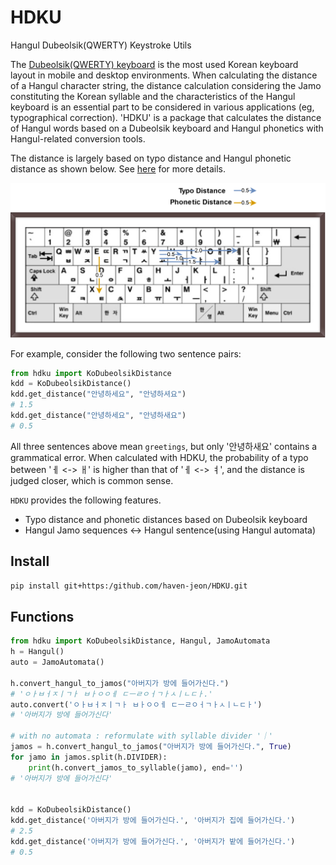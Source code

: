 # HDKU

Hangul Dubeolsik(QWERTY) Keystroke Utils

The [Dubeolsik(QWERTY) keyboard](https://en.wikipedia.org/wiki/Keyboard_layout#Dubeolsik) is the most used Korean keyboard layout in mobile and desktop environments. When calculating the distance of a Hangul character string, the distance calculation considering the Jamo constituting the Korean syllable and the characteristics of the Hangul keyboard is an essential part to be considered in various applications (eg, typographical correction). 'HDKU' is a package that calculates the distance of Hangul words based on a Dubeolsik keyboard and Hangul phonetics with Hangul-related conversion tools.

The distance is largely based on typo distance and Hangul phonetic distance as shown below. See [here](hdku/ko_levenstein_distance.py) for more details.

<img src="hdku.png" alt="" style="width:700px;"/>

For example, consider the following two sentence pairs:

```python
from hdku import KoDubeolsikDistance
kdd = KoDubeolsikDistance()
kdd.get_distance("안녕하세요", "안녕하셔요")
# 1.5
kdd.get_distance("안녕하세요", "안녕하새요")
# 0.5
```

All three sentences above mean `greetings`, but only '안녕하새요' contains a grammatical error.
When calculated with HDKU, the probability of a typo between 'ㅔ <-> ㅐ' is higher than that of 'ㅔ <-> ㅕ', ​​and the distance is judged closer, which is common sense.

`HDKU` provides the following features.

- Typo distance and phonetic distances based on Dubeolsik keyboard
- Hangul Jamo sequences <-> Hangul sentence(using Hangul automata)

## Install

```bash
pip install git+https:/github.com/haven-jeon/HDKU.git
```

## Functions

```python
from hdku import KoDubeolsikDistance, Hangul, JamoAutomata
h = Hangul()
auto = JamoAutomata()

h.convert_hangul_to_jamos("아버지가 방에 들어가신다.")
# 'ㅇㅏㅂㅓㅈㅣㄱㅏ ㅂㅏㅇㅇㅔ ㄷㅡㄹㅇㅓㄱㅏㅅㅣㄴㄷㅏ.'
auto.convert('ㅇㅏㅂㅓㅈㅣㄱㅏ ㅂㅏㅇㅇㅔ ㄷㅡㄹㅇㅓㄱㅏㅅㅣㄴㄷㅏ')
# '아버지가 방에 들어가신다'

# with no automata : reformulate with syllable divider '｜'  
jamos = h.convert_hangul_to_jamos("아버지가 방에 들어가신다.", True)
for jamo in jamos.split(h.DIVIDER):
    print(h.convert_jamos_to_syllable(jamo), end='')
# '아버지가 방에 들어가신다'


kdd = KoDubeolsikDistance()
kdd.get_distance('아버지가 방에 들어가신다.', '아버지가 집에 들어가신다.')
# 2.5
kdd.get_distance('아버지가 방에 들어가신다.', '아버지가 밭에 들어가신다.')
# 0.5
```
